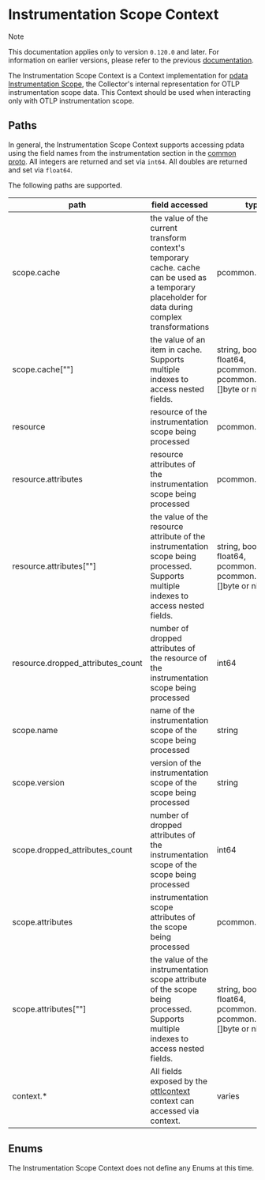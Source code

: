 # Instrumentation Scope Context

> [!NOTE]
> This documentation applies only to version `0.120.0` and later. For information on earlier versions, please refer to the previous [documentation](https://github.com/open-telemetry/opentelemetry-collector-contrib/blob/release/0.119.x/pkg/ottl/contexts/ottlscope/README.md).

The Instrumentation Scope Context is a Context implementation for [pdata Instrumentation Scope](https://github.com/open-telemetry/opentelemetry-collector/blob/main/pdata/pcommon/generated_instrumentationscope.go), the Collector's internal representation for OTLP instrumentation scope data.  This Context should be used when interacting only with OTLP instrumentation scope.

## Paths
In general, the Instrumentation Scope Context supports accessing pdata using the field names from the instrumentation section in the [common proto](https://github.com/open-telemetry/opentelemetry-proto/blob/main/opentelemetry/proto/common/v1/common.proto).  All integers are returned and set via `int64`.  All doubles are returned and set via `float64`.

The following paths are supported.

| path                              | field accessed                                                                                                                                                                       | type                                                                    |
|-----------------------------------|--------------------------------------------------------------------------------------------------------------------------------------------------------------------------------------|-------------------------------------------------------------------------|
| scope.cache                       | the value of the current transform context's temporary cache. cache can be used as a temporary placeholder for data during complex transformations                                   | pcommon.Map                                                             |
| scope.cache\[""\]                 | the value of an item in cache. Supports multiple indexes to access nested fields.                                                                                                    | string, bool, int64, float64, pcommon.Map, pcommon.Slice, []byte or nil |
| resource                          | resource of the instrumentation scope being processed                                                                                                                                | pcommon.Resource                                                        |
| resource.attributes               | resource attributes of the instrumentation scope being processed                                                                                                                     | pcommon.Map                                                             |
| resource.attributes\[""\]         | the value of the resource attribute of the instrumentation scope being processed. Supports multiple indexes to access nested fields.                                                 | string, bool, int64, float64, pcommon.Map, pcommon.Slice, []byte or nil |
| resource.dropped_attributes_count | number of dropped attributes of the resource of the instrumentation scope being processed                                                                                            | int64                                                                   |
| scope.name                        | name of the instrumentation scope of the scope being processed                                                                                                                       | string                                                                  |
| scope.version                     | version of the instrumentation scope of the scope being processed                                                                                                                    | string                                                                  |
| scope.dropped_attributes_count    | number of dropped attributes of the instrumentation scope of the scope being processed                                                                                               | int64                                                                   |
| scope.attributes                  | instrumentation scope attributes of the scope being processed                                                                                                                        | pcommon.Map                                                             |
| scope.attributes\[""\]            | the value of the instrumentation scope attribute of the scope being processed. Supports multiple indexes to access nested fields.                                                    | string, bool, int64, float64, pcommon.Map, pcommon.Slice, []byte or nil |
| context.*                         | All fields exposed by the [ottlcontext](https://github.com/open-telemetry/opentelemetry-collector-contrib/tree/main/pkg/ottl/contexts/ottlcontext) context can accessed via context. | varies                                                                  |

## Enums

The Instrumentation Scope Context does not define any Enums at this time.

